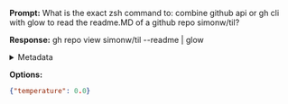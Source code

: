 **Prompt:**
What is the exact zsh command to: combine github api or gh cli with glow to read the readme.MD of a github repo simonw/til?


**Response:**
gh repo view simonw/til --readme | glow

<details><summary>Metadata</summary>

- Duration: 2302 ms
- Datetime: 2023-08-30T12:39:55.942990
- Model: gpt-4-0613

</details>

**Options:**
```json
{"temperature": 0.0}
```

